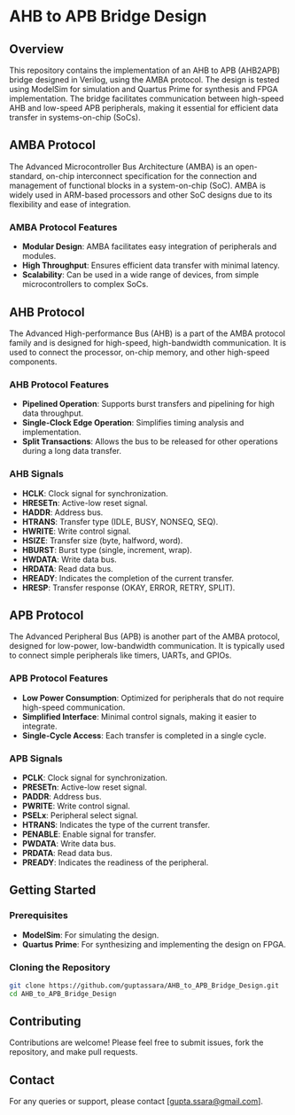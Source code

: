 # AHB to APB Bridge Design

## Overview

This repository contains the implementation of an AHB to APB (AHB2APB) bridge designed in Verilog, using the AMBA protocol. The design is tested using ModelSim for simulation and Quartus Prime for synthesis and FPGA implementation. The bridge facilitates communication between high-speed AHB and low-speed APB peripherals, making it essential for efficient data transfer in systems-on-chip (SoCs).

## AMBA Protocol

The Advanced Microcontroller Bus Architecture (AMBA) is an open-standard, on-chip interconnect specification for the connection and management of functional blocks in a system-on-chip (SoC). AMBA is widely used in ARM-based processors and other SoC designs due to its flexibility and ease of integration.

### AMBA Protocol Features

- **Modular Design**: AMBA facilitates easy integration of peripherals and modules.
- **High Throughput**: Ensures efficient data transfer with minimal latency.
- **Scalability**: Can be used in a wide range of devices, from simple microcontrollers to complex SoCs.

## AHB Protocol

The Advanced High-performance Bus (AHB) is a part of the AMBA protocol family and is designed for high-speed, high-bandwidth communication. It is used to connect the processor, on-chip memory, and other high-speed components.

### AHB Protocol Features

- **Pipelined Operation**: Supports burst transfers and pipelining for high data throughput.
- **Single-Clock Edge Operation**: Simplifies timing analysis and implementation.
- **Split Transactions**: Allows the bus to be released for other operations during a long data transfer.

### AHB Signals

- **HCLK**: Clock signal for synchronization.
- **HRESETn**: Active-low reset signal.
- **HADDR**: Address bus.
- **HTRANS**: Transfer type (IDLE, BUSY, NONSEQ, SEQ).
- **HWRITE**: Write control signal.
- **HSIZE**: Transfer size (byte, halfword, word).
- **HBURST**: Burst type (single, increment, wrap).
- **HWDATA**: Write data bus.
- **HRDATA**: Read data bus.
- **HREADY**: Indicates the completion of the current transfer.
- **HRESP**: Transfer response (OKAY, ERROR, RETRY, SPLIT).

## APB Protocol

The Advanced Peripheral Bus (APB) is another part of the AMBA protocol, designed for low-power, low-bandwidth communication. It is typically used to connect simple peripherals like timers, UARTs, and GPIOs.

### APB Protocol Features

- **Low Power Consumption**: Optimized for peripherals that do not require high-speed communication.
- **Simplified Interface**: Minimal control signals, making it easier to integrate.
- **Single-Cycle Access**: Each transfer is completed in a single cycle.

### APB Signals

- **PCLK**: Clock signal for synchronization.
- **PRESETn**: Active-low reset signal.
- **PADDR**: Address bus.
- **PWRITE**: Write control signal.
- **PSELx**: Peripheral select signal.
- **HTRANS**: Indicates the type of the current transfer. 
- **PENABLE**: Enable signal for transfer.
- **PWDATA**: Write data bus.
- **PRDATA**: Read data bus.
- **PREADY**: Indicates the readiness of the peripheral.


## Getting Started

### Prerequisites

- **ModelSim**: For simulating the design.
- **Quartus Prime**: For synthesizing and implementing the design on FPGA.

### Cloning the Repository

```bash
git clone https://github.com/guptassara/AHB_to_APB_Bridge_Design.git
cd AHB_to_APB_Bridge_Design
```



## Contributing

Contributions are welcome! Please feel free to submit issues, fork the repository, and make pull requests.


## Contact

For any queries or support, please contact [gupta.ssara@gmail.com].
